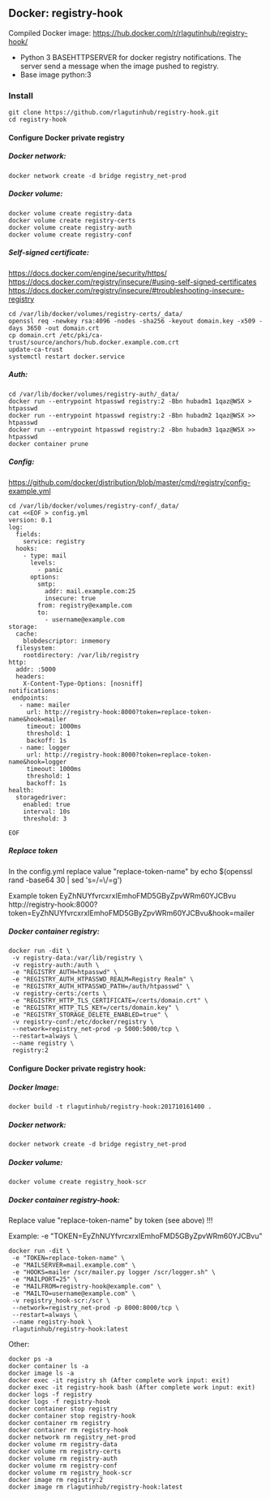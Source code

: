 ## Docker: registry-hook

Compiled Docker image: https://hub.docker.com/r/rlagutinhub/registry-hook/

-	Python 3 BASEHTTPSERVER for docker registry notifications. The server send a message when the image pushed to registry.
-	Base image python:3

### Install

```console
git clone https://github.com/rlagutinhub/registry-hook.git
cd registry-hook
```

#### Configure Docker private registry


##### Docker network:

```console
docker network create -d bridge registry_net-prod
```

##### Docker volume:

```console
docker volume create registry-data
docker volume create registry-certs
docker volume create registry-auth
docker volume create registry-conf
```

##### Self-signed certificate:
https://docs.docker.com/engine/security/https/
https://docs.docker.com/registry/insecure/#using-self-signed-certificates
https://docs.docker.com/registry/insecure/#troubleshooting-insecure-registry

```console
cd /var/lib/docker/volumes/registry-certs/_data/
openssl req -newkey rsa:4096 -nodes -sha256 -keyout domain.key -x509 -days 3650 -out domain.crt
cp domain.crt /etc/pki/ca-trust/source/anchors/hub.docker.example.com.crt
update-ca-trust
systemctl restart docker.service
```

##### Auth:

```console
cd /var/lib/docker/volumes/registry-auth/_data/
docker run --entrypoint htpasswd registry:2 -Bbn hubadm1 1qaz@WSX > htpasswd
docker run --entrypoint htpasswd registry:2 -Bbn hubadm2 1qaz@WSX >> htpasswd
docker run --entrypoint htpasswd registry:2 -Bbn hubadm3 1qaz@WSX >> htpasswd
docker container prune
```

##### Config:
https://github.com/docker/distribution/blob/master/cmd/registry/config-example.yml

```console
cd /var/lib/docker/volumes/registry-conf/_data/
cat <<EOF > config.yml
version: 0.1
log:
  fields:
    service: registry
  hooks:
    - type: mail
      levels:
        - panic
      options:
        smtp:
          addr: mail.example.com:25
          insecure: true
        from: registry@example.com
        to:
          - username@example.com
storage:
  cache:
    blobdescriptor: inmemory
  filesystem:
    rootdirectory: /var/lib/registry
http:
  addr: :5000
  headers:
    X-Content-Type-Options: [nosniff]
notifications:
 endpoints:
   - name: mailer
     url: http://registry-hook:8000?token=replace-token-name&hook=mailer
     timeout: 1000ms
     threshold: 1
     backoff: 1s
   - name: logger
     url: http://registry-hook:8000?token=replace-token-name&hook=logger
     timeout: 1000ms
     threshold: 1
     backoff: 1s
health:
  storagedriver:
    enabled: true
    interval: 10s
    threshold: 3

EOF
```

##### Replace token
In the config.yml replace value "replace-token-name" by echo $(openssl rand -base64 30 | sed 's=/=\\/=g')

Example token EyZhNUYfvrcxrxIEmhoFMD5GByZpvWRm60YJCBvu
http://registry-hook:8000?token=EyZhNUYfvrcxrxIEmhoFMD5GByZpvWRm60YJCBvu&hook=mailer

##### Docker container registry:

```console
docker run -dit \
 -v registry-data:/var/lib/registry \
 -v registry-auth:/auth \
 -e "REGISTRY_AUTH=htpasswd" \
 -e "REGISTRY_AUTH_HTPASSWD_REALM=Registry Realm" \
 -e "REGISTRY_AUTH_HTPASSWD_PATH=/auth/htpasswd" \
 -v registry-certs:/certs \
 -e "REGISTRY_HTTP_TLS_CERTIFICATE=/certs/domain.crt" \
 -e "REGISTRY_HTTP_TLS_KEY=/certs/domain.key" \
 -e "REGISTRY_STORAGE_DELETE_ENABLED=true" \
 -v registry-conf:/etc/docker/registry \
 --network=registry_net-prod -p 5000:5000/tcp \
 --restart=always \
 --name registry \
 registry:2
```

#### Configure Docker private registry hook:

##### Docker Image:

```console
docker build -t rlagutinhub/registry-hook:201710161400 .
```

##### Docker network:

```console
docker network create -d bridge registry_net-prod
```

##### Docker volume:

```console
docker volume create registry_hook-scr
```

##### Docker container registry-hook:
Replace value "replace-token-name" by token (see above) !!!

Example: -e "TOKEN=EyZhNUYfvrcxrxIEmhoFMD5GByZpvWRm60YJCBvu"

```console
docker run -dit \
 -e "TOKEN=replace-token-name" \
 -e "MAILSERVER=mail.example.com" \
 -e "HOOKS=mailer /scr/mailer.py logger /scr/logger.sh" \
 -e "MAILPORT=25" \
 -e "MAILFROM=registry-hook@example.com" \
 -e "MAILTO=username@example.com" \
 -v registry_hook-scr:/scr \
 --network=registry_net-prod -p 8000:8000/tcp \
 --restart=always \
 --name registry-hook \
 rlagutinhub/registry-hook:latest
```

Other:

```console
docker ps -a
docker container ls -a
docker image ls -a
docker exec -it registry sh (After complete work input: exit)
docker exec -it registry-hook bash (After complete work input: exit)
docker logs -f registry
docker logs -f registry-hook
docker container stop registry
docker container stop registry-hook
docker container rm registry
docker container rm registry-hook
docker network rm registry_net-prod
docker volume rm registry-data
docker volume rm registry-certs
docker volume rm registry-auth
docker volume rm registry-conf
docker volume rm registry_hook-scr
docker image rm registry:2
docker image rm rlagutinhub/registry-hook:latest
```
